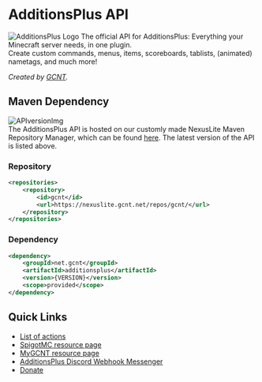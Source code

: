 # AdditionsPlus API
![AdditionsPlus Logo](https://www.gcnt.net/inc/img/spigot/additions/header.png)
The official API for AdditionsPlus: Everything your Minecraft server needs, in one plugin.  
Create custom commands, menus, items, scoreboards, tablists, (animated) nametags, and much more!  

_Created by [GCNT](https://www.gcnt.net/)._

## Maven Dependency
![APIversionImg](https://img.shields.io/nexus/gcnt/net.gcnt/additionsplus?server=https%3A%2F%2Fnexuslite.gcnt.net&label=Latest%20version)  
The AdditionsPlus API is hosted on our customly made NexusLite Maven Repository Manager, which can be found [here](https://nexuslite.gcnt.net/). The latest version of the API is listed above.

### Repository
```xml
<repositories>
    <repository>
        <id>gcnt</id>
        <url>https://nexuslite.gcnt.net/repos/gcnt/</url>
    </repository>
</repositories>
```
### Dependency
```xml
<dependency>
    <groupId>net.gcnt</groupId>
    <artifactId>additionsplus</artifactId>
    <version>{VERSION}</version>
    <scope>provided</scope>
</dependency>
```

## Quick Links
- [List of actions](https://www.gcnt.net/additionsplus/actions)
- [SpigotMC resource page](https://www.gcnt.net/ap)
- [MyGCNT resource page](https://my.gcnt.net/plugins/AdditionsPlus)
- [AdditionsPlus Discord Webhook Messenger](https://additions.gcnt.net/index.php)
- [Donate](https://www.gcnt.net/donate)
